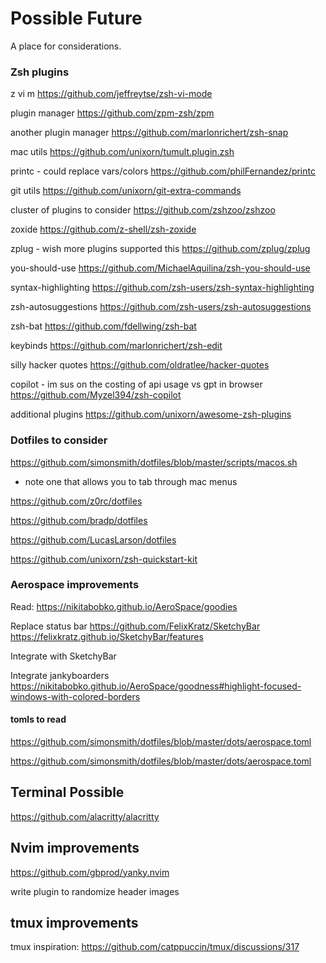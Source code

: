 # Possible Future

A place for considerations. 



### Zsh plugins

z vi m
https://github.com/jeffreytse/zsh-vi-mode

plugin manager 
https://github.com/zpm-zsh/zpm

another plugin manager
https://github.com/marlonrichert/zsh-snap

mac utils 
https://github.com/unixorn/tumult.plugin.zsh

printc - could replace vars/colors
https://github.com/philFernandez/printc

git utils 
https://github.com/unixorn/git-extra-commands

cluster of plugins to consider
https://github.com/zshzoo/zshzoo

zoxide 
https://github.com/z-shell/zsh-zoxide

zplug - wish more plugins supported this 
https://github.com/zplug/zplug

you-should-use https://github.com/MichaelAquilina/zsh-you-should-use

syntax-highlighting https://github.com/zsh-users/zsh-syntax-highlighting

zsh-autosuggestions https://github.com/zsh-users/zsh-autosuggestions

zsh-bat https://github.com/fdellwing/zsh-bat

keybinds
https://github.com/marlonrichert/zsh-edit

silly hacker quotes
https://github.com/oldratlee/hacker-quotes

copilot - im sus on the costing of api usage vs gpt in browser
https://github.com/Myzel394/zsh-copilot

additional plugins
https://github.com/unixorn/awesome-zsh-plugins

### Dotfiles to consider 

https://github.com/simonsmith/dotfiles/blob/master/scripts/macos.sh
- note one that allows you to tab through mac menus


https://github.com/z0rc/dotfiles

https://github.com/bradp/dotfiles

https://github.com/LucasLarson/dotfiles

https://github.com/unixorn/zsh-quickstart-kit

### Aerospace improvements

Read: https://nikitabobko.github.io/AeroSpace/goodies

Replace status bar
https://github.com/FelixKratz/SketchyBar
https://felixkratz.github.io/SketchyBar/features

Integrate with SketchyBar

Integrate jankyboarders https://nikitabobko.github.io/AeroSpace/goodness#highlight-focused-windows-with-colored-borders

#### tomls to read 

https://github.com/simonsmith/dotfiles/blob/master/dots/aerospace.toml

https://github.com/simonsmith/dotfiles/blob/master/dots/aerospace.toml

## Terminal Possible

https://github.com/alacritty/alacritty

## Nvim improvements

https://github.com/gbprod/yanky.nvim

write plugin to randomize header images


## tmux improvements 


tmux inspiration: https://github.com/catppuccin/tmux/discussions/317


